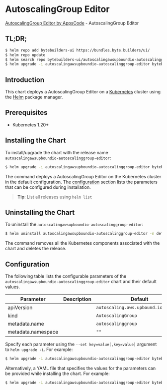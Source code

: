 # AutoscalingGroup Editor

[AutoscalingGroup Editor by AppsCode](https://byte.builders) - AutoscalingGroup Editor

## TL;DR;

```bash
$ helm repo add bytebuilders-ui https://bundles.byte.builders/ui/
$ helm repo update
$ helm search repo bytebuilders-ui/autoscalingawsupboundio-autoscalinggroup-editor --version=v0.4.18
$ helm upgrade -i autoscalingawsupboundio-autoscalinggroup-editor bytebuilders-ui/autoscalingawsupboundio-autoscalinggroup-editor -n default --create-namespace --version=v0.4.18
```

## Introduction

This chart deploys a AutoscalingGroup Editor on a [Kubernetes](http://kubernetes.io) cluster using the [Helm](https://helm.sh) package manager.

## Prerequisites

- Kubernetes 1.20+

## Installing the Chart

To install/upgrade the chart with the release name `autoscalingawsupboundio-autoscalinggroup-editor`:

```bash
$ helm upgrade -i autoscalingawsupboundio-autoscalinggroup-editor bytebuilders-ui/autoscalingawsupboundio-autoscalinggroup-editor -n default --create-namespace --version=v0.4.18
```

The command deploys a AutoscalingGroup Editor on the Kubernetes cluster in the default configuration. The [configuration](#configuration) section lists the parameters that can be configured during installation.

> **Tip**: List all releases using `helm list`

## Uninstalling the Chart

To uninstall the `autoscalingawsupboundio-autoscalinggroup-editor`:

```bash
$ helm uninstall autoscalingawsupboundio-autoscalinggroup-editor -n default
```

The command removes all the Kubernetes components associated with the chart and deletes the release.

## Configuration

The following table lists the configurable parameters of the `autoscalingawsupboundio-autoscalinggroup-editor` chart and their default values.

|     Parameter      | Description |                     Default                     |
|--------------------|-------------|-------------------------------------------------|
| apiVersion         |             | <code>autoscaling.aws.upbound.io/v1beta1</code> |
| kind               |             | <code>AutoscalingGroup</code>                   |
| metadata.name      |             | <code>autoscalinggroup</code>                   |
| metadata.namespace |             | <code>""</code>                                 |


Specify each parameter using the `--set key=value[,key=value]` argument to `helm upgrade -i`. For example:

```bash
$ helm upgrade -i autoscalingawsupboundio-autoscalinggroup-editor bytebuilders-ui/autoscalingawsupboundio-autoscalinggroup-editor -n default --create-namespace --version=v0.4.18 --set apiVersion=autoscaling.aws.upbound.io/v1beta1
```

Alternatively, a YAML file that specifies the values for the parameters can be provided while
installing the chart. For example:

```bash
$ helm upgrade -i autoscalingawsupboundio-autoscalinggroup-editor bytebuilders-ui/autoscalingawsupboundio-autoscalinggroup-editor -n default --create-namespace --version=v0.4.18 --values values.yaml
```
